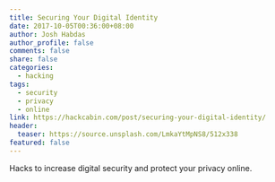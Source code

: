 ```yaml
---
title: Securing Your Digital Identity
date: 2017-10-05T00:36:00+08:00
author: Josh Habdas
author_profile: false
comments: false
share: false
categories:
  - hacking
tags:
  - security
  - privacy
  - online
link: https://hackcabin.com/post/securing-your-digital-identity/
header:
  teaser: https://source.unsplash.com/LmkaYtMpNS8/512x338
featured: false
---
```


Hacks to increase digital security and protect your privacy online.
